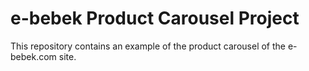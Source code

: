 # e-bebek Product Carousel Project
This repository contains an example of the product carousel of the e-bebek.com site.
